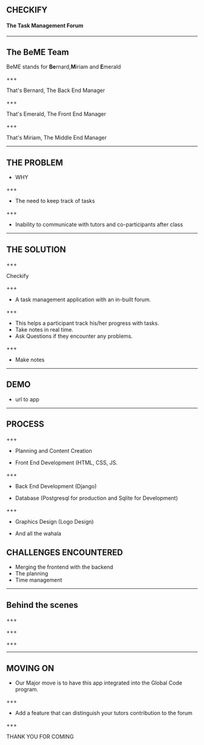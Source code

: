  

## CHECKIFY
#### The Task Management Forum


---

## The BeME Team

 BeME stands for **Be**rnard,**M**iriam and **E**merald

+++

That's Bernard, The Back End Manager

+++

That's Emerald, The Front End Manager

+++

 That's Miriam, The Middle End Manager




---
 
 

## THE PROBLEM


- WHY

+++

- The need to keep track of tasks

+++

- Inability to communicate with tutors and co-participants after class 



---
 

## THE SOLUTION


+++

<span class="primary">Checkify</span> 

+++

- A task management application with an in-built forum. 

+++

- This helps a participant track his/her progress with tasks. 
- Take notes in real time.
- Ask Questions if they encounter any problems.

+++
- Make notes


---

## DEMO


- url to app


---


 

## PROCESS
 
+++

- Planning and Content Creation

- Front End Development (HTML, CSS, JS.

+++

- Back End Development (Django)

- Database (Postgresql for production and Sqlite for Development)

+++

- Graphics Design (Logo Design)

- And all the wahala 


## CHALLENGES ENCOUNTERED

- Merging the frontend with the backend
- The planning
- Time management

---
## Behind the scenes
 
+++

+++

+++

---

## MOVING ON

- Our Major move is to have this app integrated into the Global Code program.

 

+++

- Add a feature that can distinguish your tutors contribution to the forum



+++

THANK YOU FOR COMING



